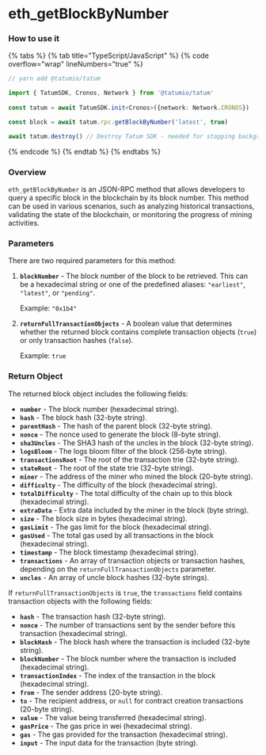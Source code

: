 # eth\_getBlockByNumber

### How to use it

{% tabs %}
{% tab title="TypeScript/JavaScript" %}
{% code overflow="wrap" lineNumbers="true" %}
```typescript
// yarn add @tatumio/tatum

import { TatumSDK, Cronos, Network } from '@tatumio/tatum'
  
const tatum = await TatumSDK.init<Cronos>({network: Network.CRONOS})

const block = await tatum.rpc.getBlockByNumber('latest', true)

await tatum.destroy() // Destroy Tatum SDK - needed for stopping background jobs
```
{% endcode %}
{% endtab %}
{% endtabs %}

### Overview

`eth_getBlockByNumber` is an JSON-RPC method that allows developers to query a specific block in the blockchain by its block number. This method can be used in various scenarios, such as analyzing historical transactions, validating the state of the blockchain, or monitoring the progress of mining activities.

### Parameters

There are two required parameters for this method:

1.  **`blockNumber`** - The block number of the block to be retrieved. This can be a hexadecimal string or one of the predefined aliases: `"earliest"`, `"latest"`, or `"pending"`.

    Example: `"0x1b4"`
2.  **`returnFullTransactionObjects`** - A boolean value that determines whether the returned block contains complete transaction objects (`true`) or only transaction hashes (`false`).

    Example: `true`

### Return Object

The returned block object includes the following fields:

* **`number`** - The block number (hexadecimal string).
* **`hash`** - The block hash (32-byte string).
* **`parentHash`** - The hash of the parent block (32-byte string).
* **`nonce`** - The nonce used to generate the block (8-byte string).
* **`sha3Uncles`** - The SHA3 hash of the uncles in the block (32-byte string).
* **`logsBloom`** - The logs bloom filter of the block (256-byte string).
* **`transactionsRoot`** - The root of the transaction trie (32-byte string).
* **`stateRoot`** - The root of the state trie (32-byte string).
* **`miner`** - The address of the miner who mined the block (20-byte string).
* **`difficulty`** - The difficulty of the block (hexadecimal string).
* **`totalDifficulty`** - The total difficulty of the chain up to this block (hexadecimal string).
* **`extraData`** - Extra data included by the miner in the block (byte string).
* **`size`** - The block size in bytes (hexadecimal string).
* **`gasLimit`** - The gas limit for the block (hexadecimal string).
* **`gasUsed`** - The total gas used by all transactions in the block (hexadecimal string).
* **`timestamp`** - The block timestamp (hexadecimal string).
* **`transactions`** - An array of transaction objects or transaction hashes, depending on the `returnFullTransactionObjects` parameter.
* **`uncles`** - An array of uncle block hashes (32-byte strings).

If `returnFullTransactionObjects` is `true`, the `transactions` field contains transaction objects with the following fields:

* **`hash`** - The transaction hash (32-byte string).
* **`nonce`** - The number of transactions sent by the sender before this transaction (hexadecimal string).
* **`blockHash`** - The block hash where the transaction is included (32-byte string).
* **`blockNumber`** - The block number where the transaction is included (hexadecimal string).
* **`transactionIndex`** - The index of the transaction in the block (hexadecimal string).
* **`from`** - The sender address (20-byte string).
* **`to`** - The recipient address, or `null` for contract creation transactions (20-byte string).
* **`value`** - The value being transferred (hexadecimal string).
* **`gasPrice`** - The gas price in wei (hexadecimal string).
* **`gas`** - The gas provided for the transaction (hexadecimal string).
* **`input`** - The input data for the transaction (byte string).